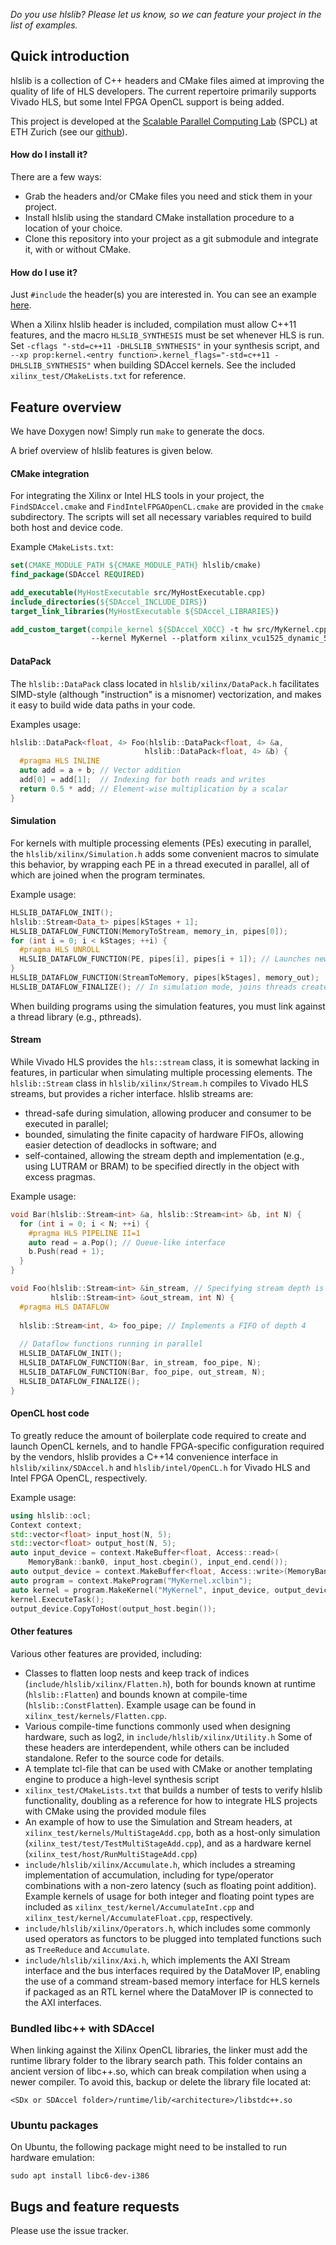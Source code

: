 _Do you use hlslib? Please let us know, so we can feature your project in the list of examples._

## Quick introduction

hlslib is a collection of C++ headers and CMake files aimed at improving the quality of life of HLS developers. The current repertoire primarily supports Vivado HLS, but some Intel FPGA OpenCL support is being added.

This project is developed at the [Scalable Parallel Computing Lab](https://spcl.inf.ethz.ch/) (SPCL) at ETH Zurich (see our [github](https://github.com/spcl)).

#### How do I install it?

There are a few ways:
- Grab the headers and/or CMake files you need and stick them in your project.
- Install hlslib using the standard CMake installation procedure to a location of your choice.
- Clone this repository into your project as a git submodule and integrate it, with or without CMake.

#### How do I use it?

Just `#include` the header(s) you are interested in. You can see an example [here](https://github.com/spcl/gemm_hls).

When a Xilinx hlslib header is included, compilation must allow C++11 features, and the macro `HLSLIB_SYNTHESIS` must be set whenever HLS is run. Set `-cflags "-std=c++11 -DHLSLIB_SYNTHESIS"` in your synthesis script, and `--xp prop:kernel.<entry function>.kernel_flags="-std=c++11 -DHLSLIB_SYNTHESIS"` when building SDAccel kernels. See the included `xilinx_test/CMakeLists.txt` for reference. 

## Feature overview

We have Doxygen now! Simply run `make` to generate the docs.

A brief overview of hlslib features is given below.

#### CMake integration

For integrating the Xilinx or Intel HLS tools in your project, the `FindSDAccel.cmake` and `FindIntelFPGAOpenCL.cmake` are provided in the `cmake` subdirectory. The scripts will set all necessary variables required to build both host and device code.

Example `CMakeLists.txt`:
```cmake
set(CMAKE_MODULE_PATH ${CMAKE_MODULE_PATH} hlslib/cmake)
find_package(SDAccel REQUIRED)

add_executable(MyHostExecutable src/MyHostExecutable.cpp)
include_directories(${SDAccel_INCLUDE_DIRS})
target_link_libraries(MyHostExecutable ${SDAccel_LIBRARIES})

add_custom_target(compile_kernel ${SDAccel_XOCC} -t hw src/MyKernel.cpp
                  --kernel MyKernel --platform xilinx_vcu1525_dynamic_5_1 -o MyKernel.xclbin)
```

#### DataPack

The `hlslib::DataPack` class located in `hlslib/xilinx/DataPack.h` facilitates SIMD-style (although "instruction" is a misnomer) vectorization, and makes it easy to build wide data paths in your code.

Examples usage:
```cpp
hlslib::DataPack<float, 4> Foo(hlslib::DataPack<float, 4> &a,
                              hlslib::DataPack<float, 4> &b) {
  #pragma HLS INLINE     
  auto add = a + b; // Vector addition
  add[0] = add[1];  // Indexing for both reads and writes
  return 0.5 * add; // Element-wise multiplication by a scalar
}
```

#### Simulation

For kernels with multiple processing elements (PEs) executing in parallel, the `hlslib/xilinx/Simulation.h` adds some convenient macros to simulate this behavior, by wrapping each PE in a thread executed in parallel, all of which are joined when the program terminates.

Example usage:
```cpp
HLSLIB_DATAFLOW_INIT();
hlslib::Stream<Data_t> pipes[kStages + 1];
HLSLIB_DATAFLOW_FUNCTION(MemoryToStream, memory_in, pipes[0]);
for (int i = 0; i < kStages; ++i) {
  #pragma HLS UNROLL
  HLSLIB_DATAFLOW_FUNCTION(PE, pipes[i], pipes[i + 1]); // Launches new C++ thread
}
HLSLIB_DATAFLOW_FUNCTION(StreamToMemory, pipes[kStages], memory_out);
HLSLIB_DATAFLOW_FINALIZE(); // In simulation mode, joins threads created as dataflow functions.
```

When building programs using the simulation features, you must link against a thread library (e.g., pthreads).

#### Stream

While Vivado HLS provides the `hls::stream` class, it is somewhat lacking in features, in particular when simulating multiple processing elements. The `hlslib::Stream` class in `hlslib/xilinx/Stream.h` compiles to Vivado HLS streams, but provides a richer interface. hlslib streams are:
- thread-safe during simulation, allowing producer and consumer to be executed in parallel;
- bounded, simulating the finite capacity of hardware FIFOs, allowing easier detection of deadlocks in software; and
- self-contained, allowing the stream depth and implementation (e.g., using LUTRAM or BRAM) to be specified directly in the object with excess pragmas.

Example usage:
```cpp
void Bar(hlslib::Stream<int> &a, hlslib::Stream<int> &b, int N) {
  for (int i = 0; i < N; ++i) {
    #pragma HLS PIPELINE II=1
    auto read = a.Pop(); // Queue-like interface
    b.Push(read + 1);
  }
}

void Foo(hlslib::Stream<int> &in_stream, // Specifying stream depth is optional
         hlslib::Stream<int> &out_stream, int N) {
  #pragma HLS DATAFLOW
  
  hlslib::Stream<int, 4> foo_pipe; // Implements a FIFO of depth 4
  
  // Dataflow functions running in parallel
  HLSLIB_DATAFLOW_INIT();
  HLSLIB_DATAFLOW_FUNCTION(Bar, in_stream, foo_pipe, N);
  HLSLIB_DATAFLOW_FUNCTION(Bar, foo_pipe, out_stream, N);
  HLSLIB_DATAFLOW_FINALIZE();
}
```

#### OpenCL host code

To greatly reduce the amount of boilerplate code required to create and launch OpenCL kernels, and to handle FPGA-specific configuration required by the vendors, hlslib provides a C++14 convenience interface in `hlslib/xilinx/SDAccel.h` and `hlslib/intel/OpenCL.h` for Vivado HLS and Intel FPGA OpenCL, respectively.

Example usage:
```cpp
using hlslib::ocl;
Context context;
std::vector<float> input_host(N, 5);   
std::vector<float> output_host(N, 5);
auto input_device = context.MakeBuffer<float, Access::read>(
    MemoryBank::bank0, input_host.cbegin(), input_end.cend());
auto output_device = context.MakeBuffer<float, Access::write>(MemoryBank::bank1, N);
auto program = context.MakeProgram("MyKernel.xclbin");
auto kernel = program.MakeKernel("MyKernel", input_device, output_device, N);
kernel.ExecuteTask();
output_device.CopyToHost(output_host.begin());
```

#### Other features

Various other features are provided, including:
* Classes to flatten loop nests and keep track of indices (`include/hlslib/xilinx/Flatten.h`), both for bounds known at runtime (`hlslib::Flatten`) and bounds known at compile-time (`hlslib::ConstFlatten`). Example usage can be found in `xilinx_test/kernels/Flatten.cpp`.
* Various compile-time functions commonly used when designing hardware, such as log2, in `include/hlslib/xilinx/Utility.h`
Some of these headers are interdependent, while others can be included standalone. Refer to the source code for details.
* A template tcl-file that can be used with CMake or another templating engine to produce a high-level synthesis script
* `xilinx_test/CMakeLists.txt` that builds a number of tests to verify hlslib functionality, doubling as a reference for how to integrate HLS projects with CMake using the provided module files 
* An example of how to use the Simulation and Stream headers, at `xilinx_test/kernels/MultiStageAdd.cpp`, both as a host-only simulation (`xilinx_test/test/TestMultiStageAdd.cpp`), and as a hardware kernel (`xilinx_test/host/RunMultiStageAdd.cpp`) 
* `include/hlslib/xilinx/Accumulate.h`, which includes a streaming implementation of accumulation, including for type/operator combinations with a non-zero latency (such as floating point addition). Example kernels of usage for both integer and floating point types are included as `xilinx_test/kernel/AccumulateInt.cpp` and `xilinx_test/kernel/AccumulateFloat.cpp`, respectively. 
* `include/hlslib/xilinx/Operators.h`, which includes some commonly used operators as functors to be plugged into templated functions such as `TreeReduce` and `Accumulate`.
* `include/hlslib/xilinx/Axi.h`, which implements the AXI Stream interface and the bus interfaces required by the DataMover IP, enabling the use of a command stream-based memory interface for HLS kernels if packaged as an RTL kernel where the DataMover IP is connected to the AXI interfaces.

### Bundled libc++ with SDAccel

When linking against the Xilinx OpenCL libraries, the linker must add the runtime library folder to the library search path. This folder contains an ancient version of libc++.so, which can break compilation when using a newer compiler.
To avoid this, backup or delete the library file located at:
```
<SDx or SDAccel folder>/runtime/lib/<architecture>/libstdc++.so
```

### Ubuntu packages

On Ubuntu, the following package might need to be installed to run hardware emulation:

```
sudo apt install libc6-dev-i386
```

## Bugs and feature requests

Please use the issue tracker.
